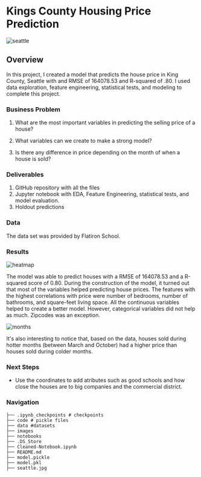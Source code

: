 # Kings County Housing Price Prediction

![seattle](https://github.com/Ismaeltrevi/project-kings_county_housing_prices/blob/main/seattle.jpg)

## Overview

In this project, I created a model that predicts the house price in King County, Seattle with and RMSE of 164078.53 and R-squared of .80. I used data exploration, feature engineering, statistical tests, and modeling to complete this project.

### Business Problem

1. What are the most important variables in predicting the selling price of a house?

2. What variables can we create to make a strong model?

3. Is there any difference in price depending on the month of when a house is sold?

### Deliverables
1. GitHub repository with all the files
2. Jupyter notebook with EDA, Feature Engineering, statistical tests, and model evaluation.
3. Holdout predictions


### Data
The data set was provided by Flatiron School.

### Results

![heatmap](https://github.com/Ismaeltrevi/project-kings_county_housing_prices/blob/main/images/heatmap.png)

The model was able to predict houses with a RMSE of 164078.53 and a R-squared score of 0.80. During the construction of the model, it turned out that most of the variables helped predicting house prices. The features with the highest correlations with price were number of bedrooms, number of bathrooms, and square-feet living space. All the continuous variables helped to create a better model. However, categorical variables did not help as much. Zipcodes was an exception.

![months](https://github.com/Ismaeltrevi/project-kings_county_housing_prices/blob/main/images/month_sold.png)


 It's also interesting to notice that, based on the data, houses sold during hotter months (between March and October) had a higher price than houses sold during colder months. 

### Next Steps

- Use the coordinates to add atributes such as good schools and how close the houses are to big companies and the commercial district.

### Navigation

```
├── .ipynb_checkpoints # checkpoints
├── code # pickle files
├── data #datasets
├── images 
├── notebooks
├── .DS_Store
├── Cleaned-Notebook.ipynb
├── README.md
├── model.pickle
├── model.pkl
├── seattle.jpg
```
